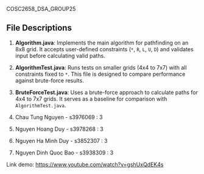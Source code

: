 COSC2658_DSA_GROUP25

## File Descriptions
1. **Algorithm.java**: Implements the main algorithm for pathfinding on an 8x8 grid. It accepts user-defined constraints (`*`, `R`, `L`, `U`, `D`) and validates input before calculating valid paths.

2. **AlgorithmTest.java**: Runs tests on smaller grids (4x4 to 7x7) with all constraints fixed to `*`. This file is designed to compare performance against brute-force results.

3. **BruteForceTest.java**: Uses a brute-force approach to calculate paths for 4x4 to 7x7 grids. It serves as a baseline for comparison with `AlgorithmTest.java`.

1. Chau Tung Nguyen  - s3976069 : 3
2. Nguyen Hoang Duy  - s3978268 : 3
3. Nguyen Ha Minh Duy - s3852307 : 3
4. Nguyen Dinh Quoc Bao - s3938309 : 3

Link demo: https://www.youtube.com/watch?v=gshUxQdEK4s